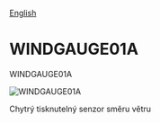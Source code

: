
[English](./README.md)
<!--- module --->
# WINDGAUGE01A
<!--- Emodule --->

<!--- subtitle --->WINDGAUGE01A<!--- Esubtitle --->

![WINDGAUGE01A](/doc/img/WINDGAUGE01A_big.jpg)

<!--- description --->Chytrý tisknutelný senzor směru větru<!--- Edescription --->
            